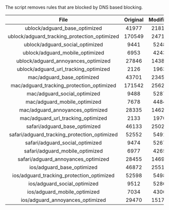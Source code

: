 The script removes rules that are blocked by DNS based blocking.


| File | Original | Modified |
|:----:|:-----:|:-----:|
| ublock/adguard_base_optimized | 41977 | 21812 |
| ublock/adguard_tracking_protection_optimized | 170549 | 24713 |
| ublock/adguard_social_optimized | 9441 | 5248 |
| ublock/adguard_mobile_optimized | 6953 | 4243 |
| ublock/adguard_annoyances_optimized | 27846 | 14382 |
| ublock/adguard_url_tracking_optimized | 2126 | 1963 |
| mac/adguard_base_optimized | 43701 | 23457 |
| mac/adguard_tracking_protection_optimized | 171542 | 25620 |
| mac/adguard_social_optimized | 9488 | 5287 |
| mac/adguard_mobile_optimized | 7678 | 4484 |
| mac/adguard_annoyances_optimized | 28335 | 14621 |
| mac/adguard_url_tracking_optimized | 2133 | 1970 |
| safari/adguard_base_optimized | 46133 | 25020 |
| safari/adguard_tracking_protection_optimized | 52552 | 5491 |
| safari/adguard_social_optimized | 9474 | 5267 |
| safari/adguard_mobile_optimized | 6977 | 4265 |
| safari/adguard_annoyances_optimized | 28455 | 14692 |
| ios/adguard_base_optimized | 46872 | 25517 |
| ios/adguard_tracking_protection_optimized | 52598 | 5498 |
| ios/adguard_social_optimized | 9512 | 5286 |
| ios/adguard_mobile_optimized | 7034 | 4306 |
| ios/adguard_annoyances_optimized | 29470 | 15176 |